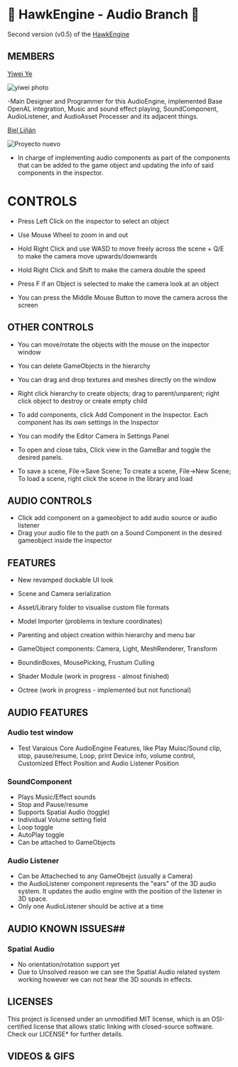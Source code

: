 
# 🦅 HawkEngine - Audio Branch 🦅 #

Second version (v0.5) of the [HawkEngine](https://github.com/CITM-UPC/HawkEngine)

## MEMBERS ##

[Yiwei Ye](https://github.com/Yeeway69)

![yiwei photo](https://github.com/user-attachments/assets/cb78a926-4833-4bdc-945c-2d891b20f55f)

-Main Designer and Programmer for this AudioEngine, implemented Base OpenAL integration, Music and sound effect playing, SoundComponent, AudioListener, and AudioAsset Processer and its adjacent things.


[Biel Liñán](https://github.com/Drauguer)

![Proyecto nuevo](https://github.com/user-attachments/assets/e0bfeb15-2245-45f9-b512-d7f967429530)

- In charge of implementing audio components as part of the components that can be added to the game object and updating the info of said components in the inspector.


# CONTROLS #

- Press Left Click on the inspector to select an object

- Use Mouse Wheel to zoom in and out

- Hold Right Click and use WASD to move freely across the scene + Q/E to make the camera move upwards/downwards

- Hold Right Click and Shift to make the camera double the speed

- Press F if an Object is selected to make the camera look at an object

- You can press the Middle Mouse Button to move the camera across the screen

## OTHER CONTROLS ##

- You can move/rotate the objects with the mouse on the inspector window

- You can delete GameObjects in the hierarchy

- You can drag and drop textures and meshes directly on the window

- Right click hierarchy to create objects; drag to parent/unparent; right click object to destroy or create empty child

- To add components, click Add Component in the Inspector. Each component has its own settings in the Inspector

- You can modify the Editor Camera in Settings Panel

- To open and close tabs, Click view in the GameBar and toggle the desired panels.

- To save a scene, File->Save Scene; To create a scene, File->New Scene; To load a scene, right click the scene in the library and load

  
## AUDIO CONTROLS ##

- Click add component on a gameobject to add audio source or audio listener
- Drag your audio file to the path on a Sound Component in the desired gameobject inside the inspector


## FEATURES ##

- New revamped dockable UI look

- Scene and Camera serialization

- Asset/Library folder to visualise custom file formats

- Model Importer (problems in texture coordinates)

- Parenting and object creation within hierarchy and menu bar

- GameObject components: Camera, Light, MeshRenderer, Transform

- BoundinBoxes, MousePicking, Frustum Culling

- Shader Module (work in progress - almost finished)

- Octree (work in progress - implemented but not functional)

## AUDIO FEATURES ##

### Audio test window ###
- Test Varaious Core AudioEngine Features, like Play Muisc/Sound clip, stop, pause/resume, Loop, print Device info,  volume control,
  Customized Effect Position and Audio Listener Position
  
### SoundComponent ###
- Plays Music/Effect sounds
- Stop and Pause/resume
- Supports Spatial Audio (toggle)
- Individual Volume setting field
- Loop toggle
- AutoPlay toggle
- Can be attached to GameObjects

### Audio Listener ###
- Can be Attacheched to any GameObejct (usually a Camera)
- the AudioListener component represents the "ears" of the 3D audio system. It updates the audio engine with the position of the listener in 3D space.
- Only one AudioListener should be active at a time

## AUDIO KNOWN ISSUES##

### Spatial Audio ###
- No orientation/rotation support yet
- Due to Unsolved reason we can see the Spatial Audio related system working however we can not hear the 3D sounds in effects.

## LICENSES ##

This project is licensed under an unmodified MIT license, which is an OSI-certified license that allows static linking 
with closed-source software. Check our LICENSE* for further details.


## VIDEOS & GIFS
